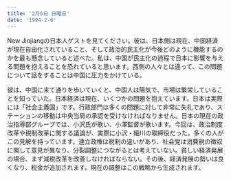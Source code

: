```yaml
---
title: '2月6日 日曜日'
date: '1994-2-6'
---
```

New Jinjiangの日本人ゲストを見てください。彼は、日本側は現在、中国経済が現在自由化されていること、そして政治的民主化が今後どのように機能するのかを最も懸念していると述べた。私は、中国が民主化の過程で日本に影響を与える問題を抱えることを恐れていると思います。西側の人々とは違って、この問題について話をすることは中国に圧力をかけている。

彼は、中国に来て通りを歩いていくと、中国人は陽気で、市場は繁栄していることを知っていた。日本経済は現在、いくつかの問題を抱えています。日本は実際には「社会主義国」です。行政部門は多くの問題に対して非常に失礼であり、ステーションの移動は中央当局の承認を受けなければなりません。日本の現在の政治指導部グループでは、小沢氏が歌い、小澤監督が歌います。今回は、政治制度改革や税制改革に関する議論が、実際に小沢・細川の取締役だった。多くの人がこの見解を持っています。連立政権は税制の違いがあり、社会党は消費税の徴収に関して意見が異なり、分裂調整につながるとは考えていない。貧しい経済発展の場合、まず減税改革を改善しなければならない。その後、経済発展の勢いは良くなり、税金が追加されます。現在の調整はこの戦略から生成されます。